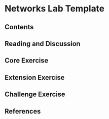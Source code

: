 # Networks Lab Template
## Contents

## Reading and Discussion

## Core Exercise

## Extension Exercise

## Challenge Exercise

## References